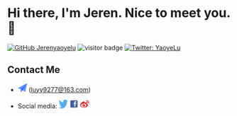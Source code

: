 # Hi there, I'm Jeren. Nice to meet you. 👋

[![GitHub Jerenyaoyelu](https://img.shields.io/github/followers/Jerenyaoyelu?label=follow&style=social)](https://github.com/Jerenyaoyelu)
![visitor badge](https://visitor-badge.laobi.icu/badge?page_id=Jerenyaoyelu&title=viewers)
[![Twitter: YaoyeLu](https://img.shields.io/twitter/follow/yaoye_lu?style=social)](https://twitter.com/yaoye_lu)

## Contact Me

- <img src="./statics/email.svg" width="20" height="20"> (luyy9277@163.com)

- Social media: <a href="https://twitter.com/home"><img src="./statics/twitter.svg" width="20" height="20"></a> <a href="https://www.facebook.com/lu.yaoye.3/"><img src="./statics/facebook.svg" width="20" height="20"></a> <a href="https://weibo.com/1909681800/profile?topnav=1&wvr=6&is_all=1"><img src="./statics/weibo.svg" width="20" height="20"></a>

